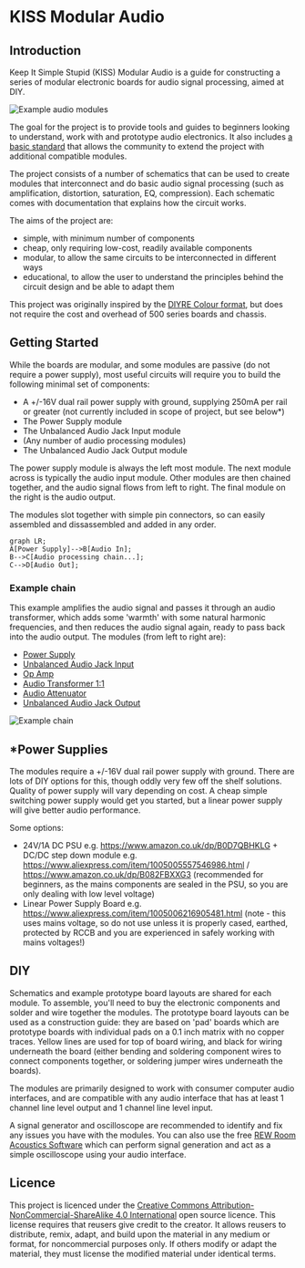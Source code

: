 # KISS Modular Audio

## Introduction
Keep It Simple Stupid (KISS) Modular Audio is a guide for constructing a series of modular electronic boards for audio signal processing, aimed at DIY.

![Example audio modules](modules.jpg)

The goal for the project is to provide tools and guides to beginners looking to understand, work with and prototype audio electronics. It also includes [a basic standard](KISS_STANDARD.md) that allows the community to extend the project with additional compatible modules.

The project consists of a number of schematics that can be used to create modules that interconnect and do basic audio signal processing (such as amplification, distortion, saturation, EQ, compression). Each schematic comes with documentation that explains how the circuit works.

The aims of the project are:
- simple, with minimum number of components
- cheap, only requiring low-cost, readily available components
- modular, to allow the same circuits to be interconnected in different ways
- educational, to allow the user to understand the principles behind the circuit design and be able to adapt them

This project was originally inspired by the [DIYRE Colour format](https://www.diyrecordingequipment.com/collections/colour), but does not require the cost and overhead of 500 series boards and chassis.

## Getting Started
While the boards are modular, and some modules are passive (do not require a power supply), most useful circuits will require you to build the following minimal set of components:
- A +/-16V dual rail power supply with ground, supplying 250mA per rail or greater (not currently included in scope of project, but see below*)
- The Power Supply module 
- The Unbalanced Audio Jack Input module
- (Any number of audio processing modules)
- The Unbalanced Audio Jack Output module

The power supply module is always the left most module. The next module across is typically the audio input module. Other modules are then chained together, and the audio signal flows from left to right. The final module on the right is the audio output.

The modules slot together with simple pin connectors, so can easily assembled and dissassembled and added in any order. 

```mermaid
graph LR;
A[Power Supply]-->B[Audio In];
B-->C[Audio processing chain...];
C-->D[Audio Out];
```

### Example chain
This example amplifies the audio signal and passes it through an audio transformer, which adds some 'warmth' with some natural harmonic frequencies, and then reduces the audio signal again, ready to pass back into the audio output. The modules (from left to right are):
- [Power Supply](modules/power-supply)
- [Unbalanced Audio Jack Input](modules/unbalanced-line-audio-in)
- [Op Amp](modules/op-amp)
- [Audio Transformer 1:1](modules/transformer-1-1)
- [Audio Attenuator](modules/attenuator)
- [Unbalanced Audio Jack Output](modules/unbalanced-line-audio-out)

![Example chain](example-chain.jpg)

## *Power Supplies
The modules require a +/-16V dual rail power supply with ground. There are lots of DIY options for this, though oddly very few off the shelf solutions. Quality of power supply will vary depending on cost. A cheap simple switching power supply would get you started, but a linear power supply will give better audio performance.

Some options:
- 24V/1A DC PSU e.g. https://www.amazon.co.uk/dp/B0D7QBHKLG + DC/DC step down module e.g. https://www.aliexpress.com/item/1005005557546986.html / https://www.amazon.co.uk/dp/B082FBXXG3 (recommended for beginners, as the mains components are sealed in the PSU, so you are only dealing with low level voltage)
- Linear Power Supply Board e.g. https://www.aliexpress.com/item/1005006216905481.html (note - this uses mains voltage, so do not use unless it is properly cased, earthed, protected by RCCB and you are experienced in safely working with mains voltages!)

## DIY
Schematics and example prototype board layouts are shared for each module. To assemble, you'll need to buy the electronic components and solder and wire together the modules. The prototype board layouts can be used as a construction guide: they are based on 'pad' boards which are prototype boards with individual pads on a 0.1 inch matrix with no copper traces. Yellow lines are used for top of board wiring, and black for wiring underneath the board (either bending and soldering component wires to connect components together, or soldering jumper wires underneath the boards).

The modules are primarily designed to work with consumer computer audio interfaces, and are compatible with any audio interface that has at least 1 channel line level output and 1 channel line level input.

A signal generator and oscilloscope are recommended to identify and fix any issues you have with the modules. You can also use the free [REW Room Acoustics Software](https://www.roomeqwizard.com/) which can perform signal generation and act as a simple oscilloscope using your audio interface.

## Licence
This project is licenced under the [Creative Commons Attribution-NonCommercial-ShareAlike 4.0 International](LICENCE.md) open source licence. This license requires that reusers give credit to the creator. It allows reusers to distribute, remix, adapt, and build upon the material in any medium or format, for noncommercial purposes only. If others modify or adapt the material, they must license the modified material under identical terms.